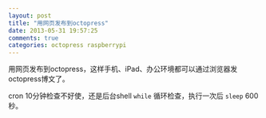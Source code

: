 ```yaml
---
layout: post
title: "用网页发布到octopress"
date: 2013-05-31 19:57:25
comments: true
categories: octopress raspberrypi
---
```

用网页发布到octopress，这样手机、iPad、办公环境都可以通过浏览器发octopress博文了。

cron 10分钟检查不好使，还是后台shell `while` 循环检查，执行一次后 `sleep` 600秒。


